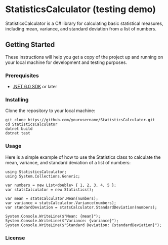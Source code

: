 # StatisticsCalculator (testing demo)

StatisticsCalculator is a C# library for calculating basic statistical measures, including mean, variance, and standard deviation from a list of numbers.

## Getting Started

These instructions will help you get a copy of the project up and running on your local machine for development and testing purposes.

### Prerequisites

- [.NET 6.0 SDK](https://dotnet.microsoft.com/download/dotnet/6.0) or later

### Installing

Clone the repository to your local machine:

```
git clone https://github.com/yourusername/StatisticsCalculator.git
cd StatisticsCalculator
dotnet build
dotnet test
```

### Usage
Here is a simple example of how to use the Statistics class to calculate the mean, variance, and standard deviation of a list of numbers:
```
using StatisticsCalculator;
using System.Collections.Generic;

var numbers = new List<double> { 1, 2, 3, 4, 5 };
var statsCalculator = new Statistics();

var mean = statsCalculator.Mean(numbers);
var variance = statsCalculator.Variance(numbers);
var standardDeviation = statsCalculator.StandardDeviation(numbers);

System.Console.WriteLine($"Mean: {mean}");
System.Console.WriteLine($"Variance: {variance}");
System.Console.WriteLine($"Standard Deviation: {standardDeviation}");
```

### License
